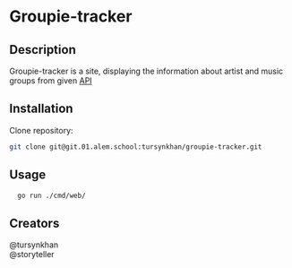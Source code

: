 # Groupie-tracker

## Description
Groupie-tracker is a site, displaying the information about artist and music groups from given [API](https://groupietrackers.herokuapp.com/api)

## Installation

Clone repository: 

```bash
git clone git@git.01.alem.school:tursynkhan/groupie-tracker.git
```


## Usage

```bash
  go run ./cmd/web/
```

## Creators
@tursynkhan<br>
@storyteller